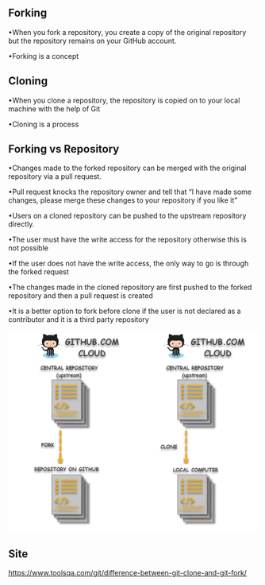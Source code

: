 
## Forking

•When you fork a repository, you create a copy of the original repository but the repository remains on your GitHub account.

•Forking is a concept 

## Cloning 
•When you clone a repository, the repository is copied on to your local machine with the help of Git

•Cloning is a process


## Forking vs Repository 

•Changes made to the forked repository can be merged with the original repository via a pull request. 

•Pull request knocks the repository owner and tell that “I have made some changes, please merge these changes to your repository if you like it”

•Users on a cloned repository can be pushed to the upstream repository directly.

•The user must have the write access for the repository otherwise this is not possible

•If the user does not have the write access, the only way to go is through the forked request

•The changes made in the cloned repository are first pushed to the forked repository and then a pull request is created

•It is a better option to fork before clone if the user is not declared as a contributor and it is a third party repository

![Markdown Logo](Difference-between-Git-Clone-and-Git-Fork.png)

## Site
https://www.toolsqa.com/git/difference-between-git-clone-and-git-fork/
